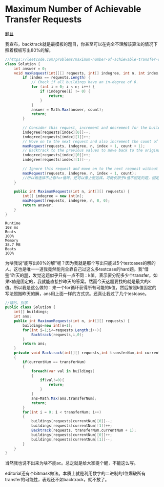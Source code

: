 # Maximum Number of Achievable Transfer Requests

[题目](https://leetcode.com/problems/maximum-number-of-achievable-transfer-requests/description/)

我宣布，backtrack就是最模板的题目，你甚至可以在完全不理解该算法的情况下照着模板写出80%的解。
```c#
//https://leetcode.com/problems/maximum-number-of-achievable-transfer-requests/editorial/
class Solution {
    int answer = 0;
    void maxRequest(int[][] requests, int[] indegree, int n, int index, int count) {
        if (index == requests.Length) {
            // Check if all buildings have an in-degree of 0.
            for (int i = 0; i < n; i++) {
                if (indegree[i] != 0) {
                    return;
                }
            }
            answer = Math.Max(answer, count);
            return;
        }
        
        // Consider this request, increment and decrement for the buildings involved.
        indegree[requests[index][0]]--;
        indegree[requests[index][1]]++;
        // Move on to the next request and also increment the count of requests.
        maxRequest(requests, indegree, n, index + 1, count + 1);
        // Backtrack to the previous values to move back to the original state before the second recursion.
        indegree[requests[index][0]]++;
        indegree[requests[index][1]]--;
        
        // Ignore this request and move on to the next request without incrementing the count.
        maxRequest(requests, indegree, n, index + 1, count);
        //所以做选择不止有for循环，还可以像上面这样。可能仅限于k值不固定的题，固定的就用for循环
    }
    
    public int MaximumRequests(int n, int[][] requests) {
        int[] indegree = new int[n];
        maxRequest(requests, indegree, n, 0, 0);
        return answer;
    }
}
```
```
Runtime
108 ms
Beats
100%
Memory
38.7 MB
Beats
100%
```
为啥我说“能写出80%的解”呢？因为我就是那个写出只能过5个testcases的解的人。这也是唯一一道我竟然能完全靠自己过这么多testcase的hard题。我“借鉴”昨天的[题](../Medium/Fair%20Distribution%20of%20Cookies.md)，发觉这题似乎只有一点不同：k值，表示要分配多少个transfer。如果k值是固定的，我就能直接抄昨天的答案。然而今天这题要找的就是最大的k值。所以我是这么做的：来一个for循环获得所有可能的k值，然后按照k值固定的写法照搬昨天的解，ans用上面一样的方式求。还真让我过了几个testcase。
```c#
//错的，别学
public class Solution {
    int[] buildings;
    int ans;
    public int MaximumRequests(int n, int[][] requests) {
        buildings=new int[n+1];
        for(int i=1;i<=requests.Length;i++){
            Backtrack(requests,i,0);
        }
        return ans;
    }
    private void Backtrack(int[][] requests,int transferNum,int currentNum)
    {
        if(currentNum == transferNum)
        {
            foreach(var val in buildings)
            {
                if(val!=0){
                    return;
                }
            }
            ans=Math.Max(ans,transferNum);
            return;
        }
        for(int i = 0; i < transferNum; i++)
        {
            buildings[requests[currentNum][0]]--;
            buildings[requests[currentNum][1]]++;
            Backtrack(requests, transferNum,currentNum + 1);
            buildings[requests[currentNum][0]]++;
            buildings[requests[currentNum][1]]--;
        }    
    }
}
```
当然我也说不出来为啥不能ac。总之就是给大家提个醒，不能这么写。

editorial还有个bitmask做法。本质上就是利用数字的二进制的1位爆破所有transfer的可能性，表现还不如backtrack，就不放了。
